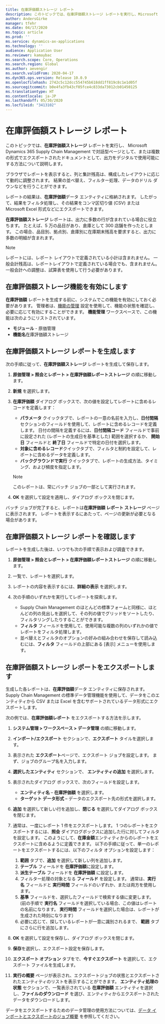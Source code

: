 ```yaml
---
title: 在庫評価額ストレージ レポート
description: このトピックでは、在庫評価額ストレージ レポートを実行し、Microsoft Dynamics 365 Supply Chain Management で対話型ページとして、または複数の形式でエクスポートされたドキュメントとして、出力をデジタルで使用可能にする方法について説明します。
author: AndersGirke
manager: tfehr
ms.date: 04/17/2020
ms.topic: article
ms.prod: ''
ms.service: dynamics-ax-applications
ms.technology: ''
audience: Application User
ms.reviewer: kamaybac
ms.search.scope: Core, Operations
ms.search.region: Global
ms.author: aevengir
ms.search.validFrom: 2020-04-17
ms.dyn365.ops.version: Release 10.0.9
ms.openlocfilehash: 2742c5c12dcc554745b618dd1ff819c8c1e1d05f
ms.sourcegitcommit: b0e4fa3fb43cf05fce4c833da73012cb01450125
ms.translationtype: HT
ms.contentlocale: ja-JP
ms.lasthandoff: 05/30/2020
ms.locfileid: "3413102"
---
```

# <a name="inventory-value-storage-report"></a>在庫評価額ストレージ レポート

このトピックでは、**在庫評価額ストレージ** レポートを実行し、 Microsoft Dynamics 365 Supply Chain Management で対話型ページとして、または複数の形式でエクスポートされたドキュメントとして、出力をデジタルで使用可能にする方法について説明します。

ブラウザでレポートを表示すると、列と集計残高は、構成したレイアウトに応じて動的に調整されます。 結果の並べ替え、フィルター処理、データのドリル ダウンなどを行うことができます。

レポートの結果は、**在庫評価額**データ エンティティに格納されます。 したがって、結果をフィルタ処理し、その結果をコンマ区切り値 (CSV) または Microsoft Excel 形式などにエクスポートできます。

**在庫評価額ストレージ** レポートは、出力に多数の行が含まれている場合に役立ちます。 たとえば、5 万の品目があり、倉庫として 300 店舗を作ったとします。 この場合、品目別、拠点別、倉庫別に在庫期末残高を要求すると、出力に多数の明細が含まれます。

> [!NOTE]
> レポートには、レポート レイアウトで定義されている小計は含まれません。 一般会計残高は、レポートレイアウトで定義されている場合でも、含まれません。 一般会計への調整は、試算表を使用して行う必要があります。

## <a name="turn-on-the-inventory-value-storage-feature"></a>在庫評価額ストレージ機能を有効にします

**在庫評価額** レポートを生成する前に、システムでこの機能を有効にしておく必要があります。 管理者は、[機能の管理](../../fin-ops-core/fin-ops/get-started/feature-management/feature-management-overview.md) 設定を使用して、機能の状態を確認し、必要に応じて有効にすることができます。 **機能管理** ワークスペースで、この機能は次のようにリストされています。

- **モジュール** - 原価管理
- **機能名**在庫評価額ストレージ

## <a name="generate-an-inventory-value-storage-report"></a>在庫評価額ストレージ レポートを生成します

次の手順に従って、**在庫評価額ストレージ** レポートを生成して保存します。

1. **原価管理 \> 照会とレポート \> 在庫評価額レポートストレージ** の順に移動します。
1. **新規** を選択します。
1. **在庫評価額** ダイアログ ボックスで、次の値を設定してレポートに含めるレコードを定義します：

    - **パラメータ** クイックタブで、レポートの一意の名前を入力し、**日付間隔** セクションのフィールドを使用して、レポートに含めるレコードを定義します。 日付の間隔を定義するには、**日付間隔コード** フィールドで事前に設定された (レポートの生成日を基準とした) 範囲を選択するか、 **開始日** フィールドと **終了日** フィールドで特定の日付を選択します。
    - **対象に含めるレコード**クイックタブで、フィルタと制約を設定して、レポートに含めるデータを定義します。
    - **バックグラウンドで実行** クイックタブで、レポートの生成方法、タイミング、および頻度を指定します。

    > [!NOTE]
    > このレポートは、常にバッチ ジョブの一部として実行されます。

1. **OK** を選択して設定を適用し、ダイアログ ボックスを閉じます。

バッチ ジョブが完了すると、レポートは**在庫評価額 レポート ストレージ** ページに表示されます。 レポートを表示するにあたって、ページの更新が必要となる場合があります。

## <a name="explore-an-inventory-value-storage-report"></a>在庫評価額ストレージ レポートを確認します

レポートを生成した後は、いつでも次の手順で表示および調査できます。

1. **原価管理 \> 照会とレポート \> 在庫評価額レポートストレージ** の順に移動します。
1. 一覧で、レポートを選択します。
1. レポートの内容を表示するには、**詳細の表示** を選択します。
1. 次の手順のいずれかを実行してレポートを探索します。

    - Supply Chain Management のほとんどの標準フォームと同様に、ほとんどの列の見出しを選択して、その列の値でグリッドをソートしたり、フィルタリングしたりすることができます。
    - **フィルタ** フィールドを使用して、使用可能な複数の列のいずれかの値でレポートをフィルタ処理します。
    - 並べ替えとフィルタのオプションの好みの組み合わせを保存して読み込むには、**フィルタ** フィールドの上部にある [表示] メニューを使用します。

## <a name="export-an-inventory-value-storage-report"></a>在庫評価額ストレージ レポートをエクスポートします

生成した各レポートは、**在庫評価額**データ エンティティに保存されます。 Supply Chain Management の標準データ管理機能を使用して、データをこのエンティティから CSV または Excel を含むサポートされているデータ形式にエクスポートします。

次の例では、**在庫評価額レポート** をエクスポートする方法を示します。

1. **システム管理 \> ワークスペース \> データ管理** の順に移動します。
1. **インポート/エクスポート** セクションで、**エクスポート** タイルを選択します。 
1. 表示された **エクスポート**ページで、エクスポート ジョブを設定します。 まず、ジョブのグループ名を入力します。
1. **選択したエンティティ** セクションで、 **エンティティの追加** を選択します。
1. 表示されたダイアログ ボックスで、次のフィールドを設定します。

    - **エンティティ名** –  **在庫評価額** を選択します。
    - **ターゲット データ形式** – データのエクスポート先の形式を選択します。

1. **追加** を選択して新しい行を追加し、**閉じる** を選択してダイアログ ボックスを閉じます。
1. 通常は、一度にレポート 1 件をエクスポートします。 1 つのレポートをエクスポートするには、**照会** ダイアログボックスに追加した行に対してフィルタを設定します。 このようにして、**在庫金額**エンティティからのレポートをエクスポートに含めるように定義できます。 以下の手順に従って、単一のレポートをエクスポートするには、以下のフィルタ オプションを設定します：

    1. **範囲** タブで、**追加** を選択して新しい列を追加します。
    2. **テーブル** フィールドを **在庫評価額**に設定します。
    3. **派生テーブル** フィールドを **在庫評価額** に設定します。
    4. フィルター処理の対象となる **フィールド** を設定します。 通常は、**実行名** フィールドと **実行時間** フィールドのいずれか、または両方を使用します。
    5. **基準** フィールドを、選択したフィールドで検索する値に変更します。 (前の手順で **実行名** フィールドを選択している場合、この値はレポートの名前になります。 **実行時間** フィールドを選択した場合は、レポートが生成された時刻になります）
    6. 必要に応じて、探しているレポートが一意に識別されるまで、 **範囲** タブにさらに行を追加します。

1. **OK** を選択して設定を保存し、ダイアログ ボックスを閉じます。
1. **保存**を選択し、エクスポート設定を保存します。
1. **エクスポート オプション** タブをで、**今すぐエクスポート** を選択して、エクスポート ファイルを生成します。
1. **実行の概要** ページが表示され、エクスポートジョブの状態とエクスポートされたエンティティのリストを表示することができます。 **エンティティ処理の状態** セクションで、一覧表示されている **在庫評価額** エンティティを選択し、**ファイルのダウンロード** を選び、エンティティからエクスポートされたデータをダウンロードします。

データをエクスポートするためのデータ管理の使用方法については、[データ インポートとエクスポートのジョブ概要](../../fin-ops-core/dev-itpro/data-entities/data-import-export-job.md) を参照してください。
